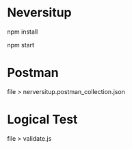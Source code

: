# Neversitup
npm install

npm start

# Postman
file > nerversitup.postman_collection.json


# Logical Test
file > validate.js

